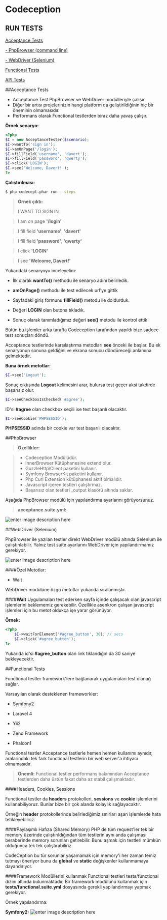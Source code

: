 Codeception
===================

RUN TESTS
-------------

[Acceptance Tests](#acceptance-tests)

[- PhpBrowser (command line)](#phpbrowser)

[- WebDriver (Selenium)](#webdriver)

[Functional Tests](#functional-tests)

[API Tests](#api-tests)

##Acceptance Tests
- Acceptance Test PhpBrowser ve WebDriver modülleriyle çalışır. 
- Diğer bir artısı projelerinizin hangi platform da geliştirildiğinin hiç bir öneminin olmamasıdır. 
- Performans olarak Functional testlerden biraz daha yavaş çalışır.

**Örnek senaryo:**
```php
<?php
$I = new AcceptanceTester($scenario);
$I->wantTo('sign in');
$I->amOnPage('/login');
$I->fillField('username', 'davert');
$I->fillField('password', 'qwerty');
$I->click('LOGIN');
$I->see('Welcome, Davert!');
?>
```

**Çalıştırılması:**
```sh
$ php codecept.phar run --steps
```

> **Örnek çıktı:**
> 
> I WANT TO SIGN IN

> I am on page **'/login'**

> I fill field **'username'**, **'davert'**

> I fill field **'password'**, **'qwerty'**

> I click **'LOGIN'**

> I see **'Welcome, Davert!'**



Yukarıdaki senaryoyu inceleyelim:

- İlk olarak **wantTo()** methodu ile senaryo adını belirledik.

- **amOnPage()** methodu ile test edilecek url'ye gittik

- Sayfadaki giriş formunu **fillField()** metodu ile doldurduk.

- Değeri **LOGIN** olan butona tıkladık.

- Sonuç olarak tanımladığımız değeri **see()** metodu ile kontrol ettik

Bütün bu işlemler arka tarafta Codeception tarafından yapıldı bize sadece test sonuçları döndü.

Acceptance testlerinde karşılaştırma metodları **see** önceki ile başlar. Bu ek senaryonun sonuna geldiğini ve ekrana sonucu döndüreceği anlamına gelmektedir.

**Buna örnek metotlar:**

```php
$I->see('Logout');
```
Sonuç çıktısında **Logout** kelimesini arar, bulursa test geçer aksi takdirde başarısız olur.

```php
$I->seeCheckboxIsChecked('#agree');
```
ID'si **#agree** olan checkbox seçili ise test başarılı olacaktır.

```php
$I->seeCookie('PHPSESSID');
```
**PHPSESSID** adında bir cookie var test başarılı olacaktır.

##PhpBrowser

> **Özellikler:**

> - Codeception Modülüdür.
> - InnerBrowser Kütüphanesine extend olur.
> - GuzzleHttp\Client paketini kullanır.
> - Symfony BrowserKit paketini kullanır.
> - Php Curl Extension kütüphanesi aktif olmalıdır.
> - Javascript içeren testleri çalıştırmaz.
> - Başarısız olan testleri _output klasörü altında saklar.

Aşağıda PhpBrowser modülü için yapılandırma ayarlarını görüyorsunuz.

> **acceptance.suite.yml:**
> 
![enter image description here](https://lh6.googleusercontent.com/-qI-r8SAaico/VL5BI4qcqzI/AAAAAAAAAKE/-aCl3K9dOWs/s0/Screenshot+from+2015-01-20+10:44:06.png "Screenshot from 2015-01-20 10:44:06.png")

##WebDriver (Selenium)

PhpBrowser ile yazılan testler direkt WebDriver modülü altında Selenium ile çalıştırılabilir. Yalnız test suite ayarlarını WebDriver için yapılandırmamız gerekiyor.

![enter image description here](https://lh3.googleusercontent.com/-4cvKmAemO_M/VL5BxJewIkI/AAAAAAAAAKQ/hW44s83Qz1o/s0/Screenshot+from+2015-01-20+11:57:34.png "Screenshot from 2015-01-20 11:57:34.png")

####Özel Metotlar:
- Wait

WebDriver modülüne özgü metotlar yukarıda sıralanmıştır.

####**Wait**
Uygulamaları test ederken sayfa içinde çalışacak olan javascript işlemlerini beklememiz gerekebilir. Özellikle asenkron çalışan javascript işlemleri için bu metot oldukça işe yarar görünüyor.

**Örnek:**
```php
<?php
	$I->waitForElement('#agree_button', 30); // secs
	$I->click('#agree_button');
?>
```

Yukarıda id'si **#agree_button** olan link tıklandığın da 30 saniye bekleyecektir. 

##Functional Tests

Functional testler framework'lere bağlanarak uygulamaları test olanağ sağlar.

Varsayılan olarak desteklenen frameworkler:

- Symfony2

- Laravel 4

- Yii2

- Zend Framework

- Phalcon1

Functional testler Acceptance tastlerle hemen hemen kullanımı aynıdır, aralarındaki tek fark functional testlerin bir web server'a ihtiyacı olmamasıdır.

> **Önemli:**
> Functional testler performans bakımından Acceptance testlerden daha üstün fakat daha az stabil çalışmaktadır.

####Headers, Cookies, Sessions

Functional testler da **headers** protokolleri, **sessions** ve **cookie** işlemlerini kullanabiliyoruz. Bunlar bize bir çok alanda kolaylık sağlayacaktır. 

Örneğin **header** protokollerinde belirlediğimiz sınırları aşan işlemlerde hata tetikleyebiliriz.

####Paylaşımlı Hafıza (Shared Memory)
PHP de tüm request'ler tek bir memory üzerinde çalıştırıldığından tüm testlerin aynı anda çalışması beraberinde memory sorunları getirebilir. Bunu aşmak için testleri mümkün olduğunca tek tek çalıştırabiliriz. 

CodeCeption bu tür sorunlar yaşamamak için memory'i her zaman temiz tutmayı öneriyor bunu da **global** ve **static**  değişkenler kullanmamaya dayandırıyor.

####Framework Modüllerini kullanmak
Functional testleri tests/functional dizini altında bulunmaktadır.
Bir framework modülünü kullanmak için **tests/functional.suite.yml** dosyasında gerekli yapılandırmayı yapmak gerekiyor.

Örnek yapılandırma:

**Symfony2:**
![enter image description here](https://lh3.googleusercontent.com/-bB_kT2YdIDA/VL9uRLq3PDI/AAAAAAAAALA/rukWrLxcbYQ/s0/Screenshot+from+2015-01-21+11:14:19.png "Screenshot from 2015-01-21 11:14:19.png")

